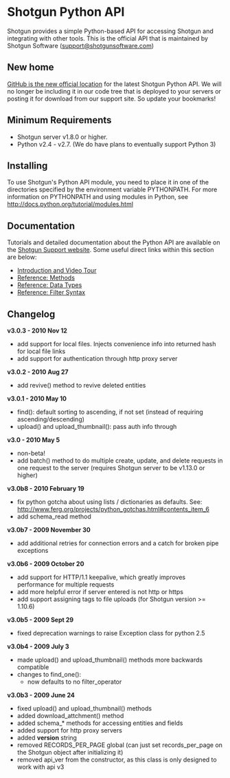 # Shotgun Python API

Shotgun provides a simple Python-based API for accessing Shotgun and integrating with other tools. This is the official API that is maintained by Shotgun Software (support@shotgunsoftware.com)

## New home

[GitHub is the new official location](http://github.com/shotgunsoftware/python-api) for the latest Shotgun Python API. We will no longer be including it in our code tree that is deployed to your servers or posting it for download from our support site. So update your bookmarks!

## Minimum Requirements
- Shotgun server v1.8.0 or higher.
- Python v2.4 - v2.7. (We do have plans to eventually support Python 3)

## Installing
To use Shotgun's Python API module, you need to place it in one of the directories specified by the environment variable PYTHONPATH. For more information on PYTHONPATH and using modules in Python, see http://docs.python.org/tutorial/modules.html

## Documentation
Tutorials and detailed documentation about the Python API are available on the [Shotgun Support website](https://support.shotgunsoftware.com/forums/48807-developer-api-info). 
Some useful direct links within this section are below:

* [Introduction and Video Tour](https://support.shotgunsoftware.com/entries/38181-api-introduction-video-tour)  
* [Reference: Methods](https://github.com/shotgunsoftware/python-api/wiki/Reference%3A-Methods)
* [Reference: Data Types](https://github.com/shotgunsoftware/python-api/wiki/Reference%3A-Data-Types)
* [Reference: Filter Syntax](https://github.com/shotgunsoftware/python-api/wiki/Reference%3A-Filter-Syntax)

## Changelog
**v3.0.3 - 2010 Nov 12**

  + add support for local files. Injects convenience info into returned hash for local file links
  + add support for authentication through http proxy server

**v3.0.2 - 2010 Aug 27**

  + add revive() method to revive deleted entities

**v3.0.1 - 2010 May 10**

  + find(): default sorting to ascending, if not set (instead of requiring ascending/descending)
  + upload() and upload_thumbnail(): pass auth info through

**v3.0 - 2010 May 5** 

  + non-beta! 
  + add batch() method to do multiple create, update, and delete requests in one 
      request to the server (requires Shotgun server to be v1.13.0 or higher)

**v3.0b8 - 2010 February 19** 

  + fix python gotcha about using lists / dictionaries as defaults. 
      See: http://www.ferg.org/projects/python_gotchas.html#contents_item_6 
  + add schema_read method

**v3.0b7 - 2009 November 30** 

  + add additional retries for connection errors and a catch for broken pipe exceptions

**v3.0b6 - 2009 October 20** 

  + add support for HTTP/1.1 keepalive, which greatly improves performance for multiple requests 
  + add more helpful error if server entered is not http or https 
  + add support assigning tags to file uploads (for Shotgun version >= 1.10.6)

**v3.0b5 - 2009 Sept 29** 

  + fixed deprecation warnings to raise Exception class for python 2.5

**v3.0b4 - 2009 July 3** 

  + made upload() and upload_thumbnail() methods more backwards compatible 
  + changes to find_one(): 
    + now defaults to no filter_operator

**v3.0b3 - 2009 June 24**

  + fixed upload() and upload_thumbnail() methods
  + added download_attchment() method
  + added schema_* methods for accessing entities and fields
  + added support for http proxy servers
  + added __version__ string
  + removed RECORDS_PER_PAGE global (can just set records_per_page on the Shotgun object after initializing it)
  + removed api_ver from the constructor, as this class is only designed to work with api v3
